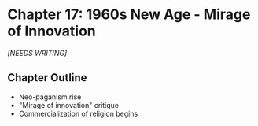 # Chapter 17: 1960s New Age - Mirage of Innovation

*[NEEDS WRITING]*

## Chapter Outline
- Neo-paganism rise
- "Mirage of innovation" critique
- Commercialization of religion begins